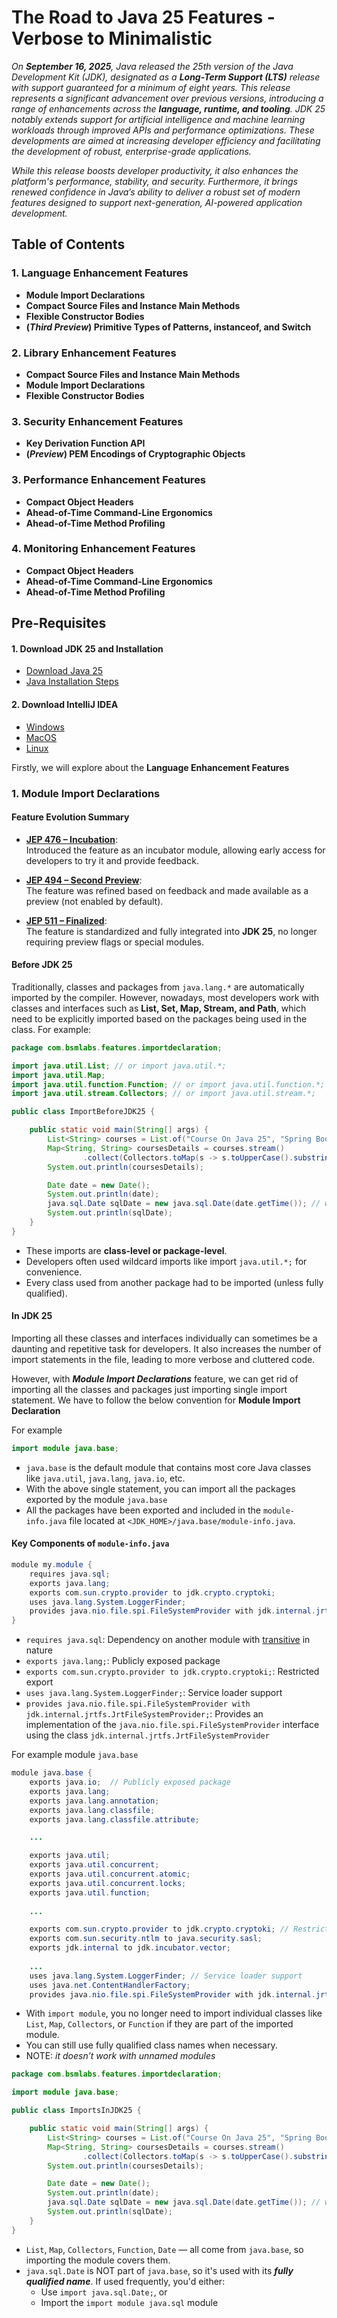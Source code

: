 # The Road to Java 25 Features - Verbose to Minimalistic

_On **September 16, 2025**, Java released the 25th version of the Java Development Kit (JDK), designated as
a **Long-Term Support (LTS)** release with support guaranteed for a minimum of eight years.
This release represents a significant advancement over previous versions, introducing a range of enhancements across
the **language, runtime, and tooling**.
JDK 25 notably extends support for artificial intelligence and machine learning workloads through improved APIs and
performance optimizations. These developments are aimed at increasing developer efficiency and facilitating the
development of robust, enterprise-grade applications._

_While this release boosts developer productivity, it also enhances the platform's performance, stability, and security.
Furthermore, it brings renewed confidence in Java’s ability to deliver a robust set of modern features designed to
support next-generation, AI-powered application development._

## Table of Contents

### 1. Language Enhancement Features

- **Module Import Declarations**
- **Compact Source Files and Instance Main Methods**
- **Flexible Constructor Bodies**
- **(_Third Preview_) Primitive Types of Patterns, instanceof, and Switch**

### 2. Library Enhancement Features

- **Compact Source Files and Instance Main Methods**
- **Module Import Declarations**
- **Flexible Constructor Bodies**

### 3. Security Enhancement Features

- **Key Derivation Function API**
- **(_Preview_) PEM Encodings of Cryptographic Objects**

### 3. Performance Enhancement Features

- **Compact Object Headers**
- **Ahead-of-Time Command-Line Ergonomics**
- **Ahead-of-Time Method Profiling**

### 4. Monitoring Enhancement Features

- **Compact Object Headers**
- **Ahead-of-Time Command-Line Ergonomics**
- **Ahead-of-Time Method Profiling**

## Pre-Requisites

#### 1. Download **JDK 25** and Installation

- [Download Java 25](https://www.oracle.com/in/java/technologies/downloads/)
- [Java Installation Steps](https://docs.oracle.com/en/java/javase/25/install/overview-jdk-installation.html)

#### 2. Download IntelliJ IDEA

- [Windows](https://www.jetbrains.com/idea/download?section=windows)
- [MacOS](https://www.jetbrains.com/idea/download/?section=mac)
- [Linux](https://www.jetbrains.com/idea/download/?section=linux)

Firstly, we will explore about the **Language Enhancement Features**

### 1. Module Import Declarations

#### Feature Evolution Summary

- **[JEP 476 – Incubation](https://openjdk.org/jeps/476)**:  
  Introduced the feature as an incubator module, allowing early access for developers to try it and provide feedback.

- **[JEP 494 – Second Preview](https://openjdk.org/jeps/494)**:  
  The feature was refined based on feedback and made available as a preview (not enabled by default).

- **[JEP 511 – Finalized](https://openjdk.org/jeps/511)**:  
  The feature is standardized and fully integrated into **JDK 25**, no longer requiring preview flags or special
  modules.

#### Before JDK 25

Traditionally, classes and packages from `java.lang.*` are automatically imported by the compiler. However, nowadays,
most developers work with classes and interfaces such as **List, Set, Map, Stream, and Path**, which need to be
explicitly imported based on the packages being used in the class. For example:

```java
package com.bsmlabs.features.importdeclaration;

import java.util.List; // or import java.util.*;
import java.util.Map;
import java.util.function.Function; // or import java.util.function.*;
import java.util.stream.Collectors; // or import java.util.stream.*;

public class ImportBeforeJDK25 {

    public static void main(String[] args) {
        List<String> courses = List.of("Course On Java 25", "Spring Boot", "MicroServices", "DevOps");
        Map<String, String> coursesDetails = courses.stream()
                .collect(Collectors.toMap(s -> s.toUpperCase().substring(0, 1), Function.identity()));
        System.out.println(coursesDetails);

        Date date = new Date();
        System.out.println(date);
        java.sql.Date sqlDate = new java.sql.Date(date.getTime()); // with full qualified class name
        System.out.println(sqlDate);
    }
}
```

- These imports are **class-level or package-level**.
- Developers often used wildcard imports like import `java.util.*;` for convenience.
- Every class used from another package had to be imported (unless fully qualified).

#### In JDK 25

Importing all these classes and interfaces individually can sometimes be a daunting and repetitive task for developers.
It also increases the number of import statements in the file, leading to more verbose and cluttered code.

However, with **_Module Import Declarations_** feature, we can get rid of importing all the classes and packages just
importing single import statement. We have to follow the below convention for **Module Import Declaration**

For example

```java
import module java.base;
```

- `java.base` is the default module that contains most core Java classes like `java.util`, `java.lang`, `java.io`, etc.
- With the above single statement, you can import all the packages exported by the module `java.base`
- All the packages have been exported and included in the `module-info.java` file located at
  `<JDK_HOME>/java.base/module-info.java`.

#### Key Components of `module-info.java`

```java
module my.module {
    requires java.sql;
    exports java.lang;
    exports com.sun.crypto.provider to jdk.crypto.cryptoki;
    uses java.lang.System.LoggerFinder;
    provides java.nio.file.spi.FileSystemProvider with jdk.internal.jrtfs.JrtFileSystemProvider;
}
```

- `requires java.sql`: Dependency on another module with [transitive](https://en.wikipedia.org/wiki/Transitive_relation) in nature
- `exports java.lang;`: Publicly exposed package
- `exports com.sun.crypto.provider to jdk.crypto.cryptoki;`: Restricted export
- `uses java.lang.System.LoggerFinder;`: Service loader support
- `provides java.nio.file.spi.FileSystemProvider with jdk.internal.jrtfs.JrtFileSystemProvider;`: Provides an
  implementation of the `java.nio.file.spi.FileSystemProvider` interface using the class
  `jdk.internal.jrtfs.JrtFileSystemProvider`

For example module `java.base`

```java
module java.base {
    exports java.io;  // Publicly exposed package
    exports java.lang;
    exports java.lang.annotation;
    exports java.lang.classfile;
    exports java.lang.classfile.attribute;

    ...

    exports java.util;
    exports java.util.concurrent;
    exports java.util.concurrent.atomic;
    exports java.util.concurrent.locks;
    exports java.util.function;
    
    ...

    exports com.sun.crypto.provider to jdk.crypto.cryptoki; // Restricted export
    exports com.sun.security.ntlm to java.security.sasl;
    exports jdk.internal to jdk.incubator.vector;
    
    ...
    uses java.lang.System.LoggerFinder; // Service loader support
    uses java.net.ContentHandlerFactory;
    provides java.nio.file.spi.FileSystemProvider with jdk.internal.jrtfs.JrtFileSystemProvider;

```

- With `import module`, you no longer need to import individual classes like `List`, `Map`, `Collectors`, or `Function`
  if they are part of the imported module.
- You can still use fully qualified class names when necessary.
- NOTE: _it doesn’t work with unnamed modules_

```java
package com.bsmlabs.features.importdeclaration;

import module java.base;

public class ImportsInJDK25 {

    public static void main(String[] args) {
        List<String> courses = List.of("Course On Java 25", "Spring Boot with DevOps", "MicroServices", "DevOps");
        Map<String, String> coursesDetails = courses.stream()
                .collect(Collectors.toMap(s -> s.toUpperCase().substring(0, 1), Function.identity()));
        System.out.println(coursesDetails);

        Date date = new Date();
        System.out.println(date);
        java.sql.Date sqlDate = new java.sql.Date(date.getTime()); // with full qualified class name
        System.out.println(sqlDate);
    }
}
```

- `List`, `Map`, `Collectors`, `Function`, `Date` — all come from `java.base`, so importing the module covers them.
- `java.sql.Date` is NOT part of `java.base`, so it's used with its _**fully qualified name**_. If used frequently,
  you'd either:
    - Use `import java.sql.Date;`, or
    - Import the `import module java.sql` module

